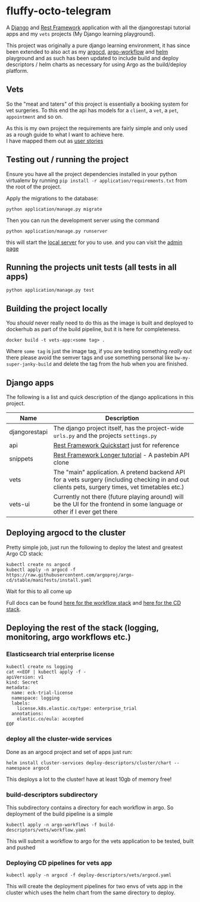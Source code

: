 # fluffy-octo-telegram

A [Django](https://docs.djangoproject.com/en/4.0/) and [Rest Framework](https://www.django-rest-framework.org/)
application with all the djangorestapi tutorial apps and my `vets` projects (My Django learning playground).

This project was originally a pure django learning environment, it has since been extended to also act as my
[argocd](https://argo-cd.readthedocs.io/en/stable/), 
[argo-workflow](https://argoproj.github.io/argo-workflows/) and
[helm](https://helm.sh/) playground and as such has been updated to include build and deploy
descriptors / helm charts as necessary for using Argo as the build/deploy platform. 

## Vets
So the "meat and taters" of this project is essentially a booking system for vet surgeries.  To this end the api has 
models for a `client`, a `vet`, a `pet`, `appointment` and so on.

As this is my own project the requirements are fairly simple and only used as a rough guide to what I want to achieve 
here.  
I have mapped them out as [user stories](https://github.com/w3s7y/fluffy-octo-telegram/issues?q=label%3Astory)

## Testing out / running the project
Ensure you have all the project dependencies installed in your python 
virtualenv by running `pip install -r application/requirements.txt` from the root
of the project.

Apply the migrations to the database:
```shell
python application/manage.py migrate
```

Then you can run the development server using the command 
```shell
python application/manage.py runserver
```
this will start the [local server](http://localhost:8000/vets/vets/) for you to use.  and you can visit the
[admin page](http://localhost:8000/api-auth/login?next=/admin)

## Running the projects unit tests (all tests in all apps)
`python application/manage.py test`

## Building the project locally
You _should_ never really need to do this as the image is built and deployed to dockerhub 
as part of the build pipeline, but it is here for completeness. 
```shell
docker build -t vets-app:<some tag> .
```
Where `some tag` is just the image tag, if you are testing something _really_ out there please avoid the semver tags and 
use something personal like `bw-my-super-janky-build` and delete the tag from the hub when you are finished. 

## Django apps
The following is a list and quick description of the django applications in this project. 

| Name          | Description                                                                                                                                        | 
|---------------|----------------------------------------------------------------------------------------------------------------------------------------------------|
| djangorestapi | The django project itself, has the project-wide `urls.py` and the projects `settings.py`                                                           |
| api           | [Rest Framework Quickstart](https://www.django-rest-framework.org/tutorial/quickstart/) just for reference                                         |
| snippets      | [Rest Framework Longer tutorial](https://www.django-rest-framework.org/tutorial/1-serialization/) - A pastebin API clone                           |
| vets          | The "main" application.  A pretend backend API for a vets surgery (including checking in and out clients pets, surgery times, vet timetables etc.) |
| vets-ui       | Currently not there (future playing around) will be the UI for the frontend in some language or other if I ever get there                          | 

## Deploying argocd to the cluster
Pretty simple job, just run the following to deploy the latest and greatest Argo CD stack: 
```shell
kubectl create ns argocd
kubectl apply -n argocd -f https://raw.githubusercontent.com/argoproj/argo-cd/stable/manifests/install.yaml
```
Wait for this to all come up

Full docs can be found [here for the workflow stack](https://argoproj.github.io/argo-workflows/) and 
[here for the CD stack](https://argo-cd.readthedocs.io/en/stable/).

## Deploying the rest of the stack (logging, monitoring, argo workflows etc.)

### Elasticsearch trial enterprise license
```shell
kubectl create ns logging
cat <<EOF | kubectl apply -f -
apiVersion: v1
kind: Secret
metadata:
  name: eck-trial-license
  namespace: logging
  labels:
    license.k8s.elastic.co/type: enterprise_trial
  annotations:
    elastic.co/eula: accepted
EOF
```

### deploy all the cluster-wide services
Done as an argocd project and set of apps just run:
```shell
helm install cluster-services deploy-descriptors/cluster/chart --namespace argocd
```
This deploys a lot to the cluster!  have at least 10gb of memory free!

### build-descriptors subdirectory
This subdirectory contains a directory for each workflow in argo.  So deployment of the build pipeline is a simple
```shell
kubectl apply -n argo-workflows -f build-descriptors/vets/workflow.yaml
```
This will submit a workflow to argo for the vets application to be tested, built and pushed 

### Deploying CD pipelines for vets app
```shell
kubectl apply -n argocd -f deploy-descriptors/vets/argocd.yaml
```
This will create the deployment pipelines for two envs of vets app in the cluster which uses the helm chart from the 
same directory to deploy.
